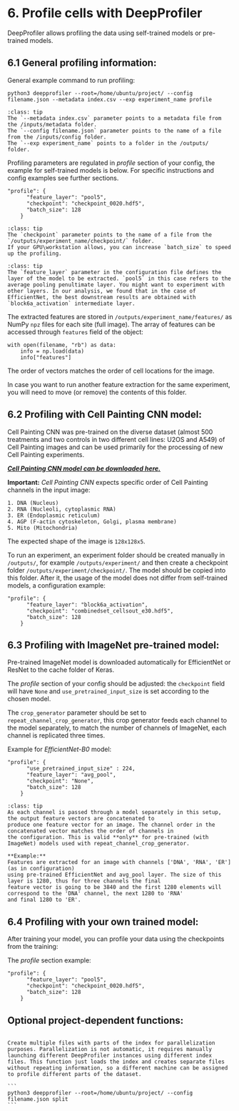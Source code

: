 # 6. Profile cells with DeepProfiler

DeepProfiler allows profiling the data using self-trained models or pre-trained models. 

## **6.1 General profiling information:**

General example command to run profiling: 

```
python3 deepprofiler --root=/home/ubuntu/project/ --config filename.json --metadata index.csv --exp experiment_name profile
```


```{admonition} Profiling arguments
:class: tip
The `--metadata index.csv` parameter points to a metadata file from the /inputs/metadata folder.
The `--config filename.json` parameter points to the name of a file from the /inputs/config folder.
The `--exp experiment_name` points to a folder in the /outputs/ folder.  
```

Profiling parameters are regulated in _profile_ section of your config, the example for self-trained models is below.
For specific instructions and config examples see further sections.

```
"profile": {
      "feature_layer": "pool5",
      "checkpoint": "checkpoint_0020.hdf5",
      "batch_size": 128
    }
```

```{admonition} On configuration parameters
:class: tip
The `checkpoint` parameter points to the name of a file from the `/outputs/experiment_name/checkpoint/` folder.
If your GPU\workstation allows, you can increase `batch_size` to speed up the profiling.
```

```{admonition} About feature layers
:class: tip
The `feature_layer` parameter in the configuration file defines the layer of the model to be extracted. `pool5` in this case refers to the average pooling penultimate layer. You might want to experiment with other layers. In our analysis, we found that in the case of EfficientNet, the best downstream results are obtained with `block6a_activation` intermediate layer.
```

The extracted features are stored in `/outputs/experiment_name/features/` as NumPy `npz` files for each site (full image). The array of features can be accessed through `features` field of the object: 
```
with open(filename, "rb") as data:
    info = np.load(data)
    info["features"]
```
The order of vectors matches the order of cell locations for the image. 


In case you want to run another feature extraction for the same experiment, you will need to move (or remove) the contents of this folder. 


## **6.2 Profiling with Cell Painting CNN model:**

Cell Painting CNN was pre-trained on the diverse dataset (almost 500 treatments and two controls in two different cell lines: 
U2OS and A549) of Cell Painting images and can be used primarily for the processing of new Cell Painting experiments.

[_**Cell Painting CNN model can be downloaded here.**_](https://doi.org/10.5281/zenodo.7114558)

**Important:** *Cell Painting CNN* expects specific order of Cell Painting channels in the input image:
```
1. DNA (Nucleus)
2. RNA (Nucleoli, cytoplasmic RNA)
3. ER (Endoplasmic reticulum)
4. AGP (F-actin cytoskeleton, Golgi, plasma membrane)
5. Mito (Mitochondria)
```
The expected shape of the image is `128x128x5`.

To run an experiment, an experiment folder should be created manually in `/outputs/`, for example  `/outputs/experiment/` 
and then create a checkpoint folder `/outputs/experiment/checkpoint/`. The model should be copied into this folder. 
After it, the usage of the model does not differ from self-trained models, a configuration example:

```
"profile": {
      "feature_layer": "block6a_activation",
      "checkpoint": "combinedset_cellsout_e30.hdf5",
      "batch_size": 128
    }
```

## **6.3 Profiling with ImageNet pre-trained model:**

Pre-trained ImageNet model is downloaded automatically for EfficientNet or ResNet to the cache folder of Keras.  

The _profile_ section of your config should be adjusted: the `checkpoint` field will have `None` and `use_pretrained_input_size`
is set according to the chosen model.

The `crop_generator` parameter should be set to `repeat_channel_crop_generator`, this crop generator feeds each channel 
to the model separately, to match the number of channels of ImageNet, each channel is replicated three times. 
  
Example for _EfficientNet-B0_ model:

```
"profile": {
      "use_pretrained_input_size" : 224,
      "feature_layer": "avg_pool",
      "checkpoint": "None",
      "batch_size": 128
    }
```

```{admonition} Features are ordered by channels
:class: tip
As each channel is passed through a model separately in this setup, the output feature vectors are concatenated to 
produce one feature vector for an image. The channel order in the concatenated vector matches the order of channels in
the configuration. This is valid **only** for pre-trained (with ImageNet) models used with repeat_channel_crop_generator. 

**Example:**
Features are extracted for an image with channels ['DNA', 'RNA', 'ER'] (as in configuration)
using pre-trained EfficientNet and avg_pool layer. The size of this layer is 1280, thus for three channels the final 
feature vector is going to be 3840 and the first 1280 elements will correspond to the 'DNA' channel, the next 1280 to 'RNA' 
and final 1280 to 'ER'. 
```

## **6.4 Profiling with your own trained model:**

After training your model, you can profile your data using the checkpoints from the training:

The _profile_ section example:

```
"profile": {
      "feature_layer": "pool5",
      "checkpoint": "checkpoint_0020.hdf5",
      "batch_size": 128
    }
```


## **Optional project-dependent functions:**


````{dropdown} **Split metadata file**:

Create multiple files with parts of the index for parallelization purposes. Parallelization is not automatic, it requires manually launching different DeepProfiler instances using different index files. This function just loads the index and creates separate files without repeating information, so a different machine can be assigned to profile different parts of the dataset.

```
python3 deepprofiler --root=/home/ubuntu/project/ --config filename.json split
```


````
